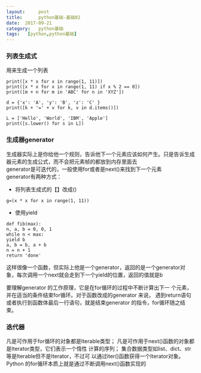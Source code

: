 ```yaml
---
layout:     post
title:      python基础-基础02
date:  2017-09-21
category:   python基础
tags:   [python,python基础]
---
```

### 列表生成式
用来生成一个列表
```
print([x * x for x in range(1, 11)])
print([x * x for x in range(1, 11) if x % 2 == 0])
print([m + n for m in 'ABC' for n in 'XYZ'])

d = {'x': 'A', 'y': 'B', 'z': 'C' }
print([k + '=' + v for k, v in d.items()])

L = ['Hello', 'World', 'IBM', 'Apple']
print([s.lower() for s in L])
```
### 生成器generator
生成器实际上是你给他一个规则，告诉他下一个元素应该如何产生。只是告诉生成器元素的生成公式，而不会把元素帧的都放到内存里面去  
generator是可迭代的，一般使用for或者是next()来找到下一个元素    
generator有两种方式：  
- 将列表生成式的【】改成() 
```
g=(x * x for x in range(1, 11))
```
- 使用yield
```
def fib(max):
n, a, b = 0, 0, 1
while n < max:
yield b
a, b = b, a + b
n = n + 1
return 'done'
```
这样很像一个函数，但实际上他是一个generator，返回的是一个generator对象，每次调用一个next就会走到下一个yield的位置，返回的值就是b    
  
要理解generator 的工作原理，它是在for循环的过程中不断计算出下一
个元素，并在适当的条件结束for循环。对于函数改成的generator 来说，
遇到return语句或者执行到函数体最后一行语句，就是结束generator
的指令，for循环随之结束。

### 迭代器
凡是可作用于for循环的对象都是Iterable类型；
凡是可作用于next()函数的对象都是Iterator类型，它们表示一个惰性
计算的序列；
集合数据类型如list、dict、str等是Iterable但不是Iterator，不过可
以通过iter()函数获得一个Iterator对象。
Python 的for循环本质上就是通过不断调用next()函数实现的

